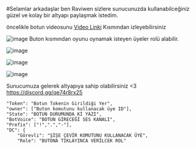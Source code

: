 #Selamlar arkadaşlar ben Raviwen sizlere sunucunuzda kullanabilceğiniz güzel ve kolay bir altyapı paylaşmak istedim.

öncelikle botun videosunu [Video Linki](https://www.youtube.com/watch?v=vAujFPefMoc) Kısmından izleyebilirsiniz

![image](https://user-images.githubusercontent.com/71249068/152863329-0455cd4f-4da6-4e61-b17f-36dcdb0ab9ef.png)
Buton kısmından oyunu oynamak isteyen üyeler rolü alabilir.

![image](https://user-images.githubusercontent.com/71249068/152863286-e863bcb5-e2e3-4b10-ba19-cc9580986f92.png)

![image](https://user-images.githubusercontent.com/71249068/152863302-b2de9541-cb22-404c-846f-491a4fffd513.png)

![image](https://user-images.githubusercontent.com/71249068/152863316-667f9729-a7b2-4a3e-b271-b0cc43fab983.png)

Sunucumuza gelerek altyapıya sahip olabilirsiniz <3 https://discord.gg/qe74r8rx25



    "Token": "Botun Tokenin Girildiği Yer",
    "owner": ["Buton komutunu kullanacak üye ID"],
    "State": "BOTUN DURUMUNDA Kİ YAZI",
    "BotVoice": "BOTUN GİRECEĞİ SES KANALI",
    "Prefix": ["!",".","-"],
    "DC": {
        "Görevli": "ŞİŞE ÇEVİR KOMUTUNU KULLANACAK ÜYE",
        "Role": "BUTONA TIKLAYINCA VERİLCEK ROL"
    

